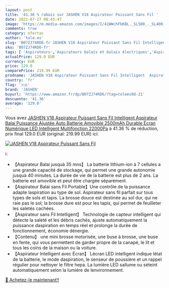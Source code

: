 ```yaml
---
layout: post
title: '41.36 % rabais sur JASHEN V18 Aspirateur Puissant Sans Fil '
date: 2021-07-27 08:43:47
image: 'https://m.media-amazon.com/images/I/41WWchFbKBL._SL500_._SL400_.jpg'
comments: true
category: ofertas
author: 'tole.es'
slug: 'B07ZJ74RD6-fr JASHEN V18 Aspirateur Puissant Sans Fil Intelligent...'
sku: 'B07ZJ74RD6-fr'
tags: [ 'Aspirateurs','Aspirateurs balais et balais électriques','Aspirateurs, entretien des sols et nettoyeurs de vitres','Cuisine et Maison','jashen', ]
actualPrice: 129.0 EUR
currency: EUR
price: 129.0
comparePrice: 219.99 EUR
prodname: 'JASHEN V18 Aspirateur Puissant Sans Fil Intelligent  Aspirateur Balai Puissance Ajustée Auto  Batterie Amovible 2500mAh Durable  Écran Numérique LED Intelligent  Multifonction 22000Pa'
country: 'fr'
flag: '🇫🇷'
brand: 'JASHEN'
buyurl: 'https://www.amazon.fr/dp/B07ZJ74RD6/?tag=tolees0d-21'
descuento: '41.36'
average: '129.0'
---
```


Vous avez [JASHEN V18 Aspirateur Puissant Sans Fil Intelligent  Aspirateur Balai Puissance Ajustée Auto  Batterie Amovible 2500mAh Durable  Écran Numérique LED Intelligent  Multifonction 22000Pa](https://www.amazon.fr/dp/B07ZJ74RD6/?tag=tolees0d-21)  à  41.36 % de réduction, prix final  129.0 EUR (original: 219.99 EUR) ici:

[![JASHEN V18 Aspirateur Puissant Sans Fil ](https://m.media-amazon.com/images/I/41WWchFbKBL._SL500_._SL400_.jpg)](https://www.amazon.fr/dp/B07ZJ74RD6/?tag=tolees0d-21)

ℹ️:

- 【Aspirateur Balai jusquà 35 mns】 La batterie lithium-ion à 7 cellules a une grande capacité de stockage, qui permet une grande autonomie jusquà 40 minutes. La durée de vie de la batterie est plus de 2 ans. La batterie est amovible et peut être chargée séparément.
- 【Aspirateur Balai sans Fil Portable】Une contrôle de la puissance adapte laspiration au type de sol. Aspirateur sans fil parfait sur tous types de sols et tapis. La brosse douce est destinée au sol dur, qui ne raie pas le sol; la brosse dure est pour les tapis, qui permet de feuilleter les saletés cachées.
- 【Aspirateur sans Fil Intelligent】 Technologie de capteur intelligent qui détecte la saleté et les débris cachés, ajuste automatiquement la puissance daspiration en temps réel et prolonge la durée de fonctionnement, économie dénergie.
- 【Contenu】 une mini brosse motorisée, une buse à brosse, une buse en fente, qui vous permettent de garder propre de la canapé, le lit et tous les coins de la maison ou la voiture.
- 【Aspirateur Intelligent avec Écran】 Lécran LED intelligent indique létat de la batterie, le mode daspiration, le senseur de poussière et un rappel régulier pour nettoyer le filtre hepa. La lumière LED sallume ou séteint automatiquement selon la lumière de lenvironnement.

[🛒 Achetez-le maintenant!!](https://www.amazon.fr/dp/B07ZJ74RD6/?tag=tolees0d-21)
